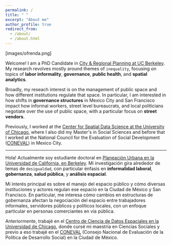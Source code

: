 ```yaml
---
permalink: /
title: " "
excerpt: "About me"
author_profile: true
redirect_from: 
  - /about/
  - /about.html
---
```


[images/ofrenda.png]

Welcome! I am a PhD Candidate in [City & Regional Planning at UC Berkeley](https://ced.berkeley.edu/academics/city-regional-planning).    
My research revolves mostly around themes of `inequality`, focusing on topics of **labor informality**, **governance**, **public health**, and **spatial analytics**. 

Broadly, my reseach interest is on the management of public space and how different institutions regulate that space. In particular, I am interested in how shifts in **governance structures**  in Mexico City and San Francisco impact how informal workers, street level bureaucrats, and local politicians negotiate over the use of public space, with a particular focus on **street vendors**.

Previously, I worked at the [Center for Spatial Data Science at the University of Chicago](https://spatial.uchicago.edu/), where I also did my Master's in Social Sciences and before that I worked at the National Council for the Evaluation of Social Development ([CONEVAL](https://www.coneval.org.mx/Paginas/principal.aspx)) in Mexico City.

---------

Hola! Actualmente soy estudiante doctoral en [Planeación Urbana en la Universidad de California, en Berkeley](https://ced.berkeley.edu/academics/city-regional-planning).
Mi investigación gira alrededor de temas de `desigualdad`, con particular énfasis en **informalidad laboral**, **gobernanza**, **salud pública**, y **análisis espacial**.

Mi interés principal es sobre el manejo del espacio público y cómo diversas instituciones y actores regulan ese espacio en la Ciudad de México y San Francisco. En particular, me interesa cómo cambios en estructuras de gobernanza afectan la negociación del espacio entre trabajadores informales, servidores públicos y políticos locales, con un enfoque particular en personas comerciantes en vía pública. 

Anteriormente, trabajé en el [Centro de Ciencia de Datos Espaciales en la Universidad de Chicago](https://spatial.uchicago.edu/), donde cursé mi maestría en Ciencias Sociales y previo a eso trabajé en el [CONEVAL](https://www.coneval.org.mx/Paginas/principal.aspx) (Consejo Nacional de Evaluación de la Política de Desarrollo Social) en la Ciudad de México.
